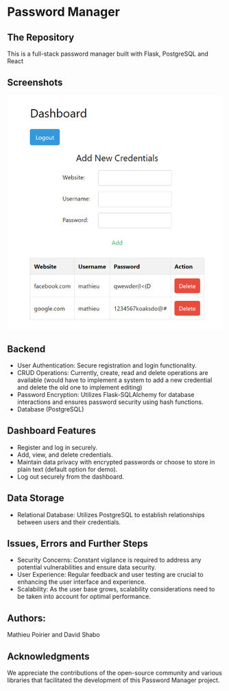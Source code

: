 # Password Manager

## The Repository

This is a full-stack password manager built with Flask, PostgreSQL and React

## Screenshots

![Screenshot](./Images/sc1.png)

## Backend
- User Authentication: Secure registration and login functionality.
- CRUD Operations: Currently, create, read and delete operations are available (would have to implement a system to add a new credential and delete the old one to implement editing)
- Password Encryption: Utilizes Flask-SQLAlchemy for database interactions and ensures password security using hash functions.
- Database (PostgreSQL)

## Dashboard Features
- Register and log in securely.
- Add, view, and delete credentials.
- Maintain data privacy with encrypted passwords or choose to store in plain text (default option for demo).
- Log out securely from the dashboard.

## Data Storage
- Relational Database: Utilizes PostgreSQL to establish relationships between users and their credentials.

## Issues, Errors and Further Steps
- Security Concerns: Constant vigilance is required to address any potential vulnerabilities and ensure data security.
- User Experience: Regular feedback and user testing are crucial to enhancing the user interface and experience.
- Scalability: As the user base grows, scalability considerations need to be taken into account for optimal performance.

## Authors:
Mathieu Poirier and David Shabo 

## Acknowledgments
We appreciate the contributions of the open-source community and various libraries that facilitated the development of this Password Manager project.
